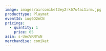 ```yaml
---
image: images/aircomiket3ey2rk67u4ai1irm.jpg
producttype: Playmat
eventId: iuq6O2mCN
pricings:
  - quantity: 1
    price: 65
asin: s-UecVRNYuN
merchandise: comiket
---
```

